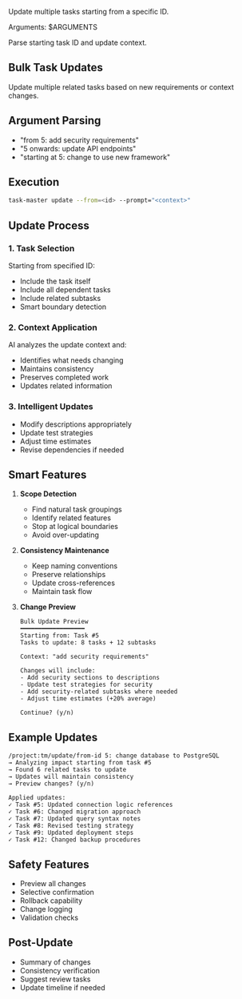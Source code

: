 Update multiple tasks starting from a specific ID.

Arguments: $ARGUMENTS

Parse starting task ID and update context.

## Bulk Task Updates

Update multiple related tasks based on new requirements or context changes.

## Argument Parsing

- "from 5: add security requirements"
- "5 onwards: update API endpoints"
- "starting at 5: change to use new framework"

## Execution

```bash
task-master update --from=<id> --prompt="<context>"
```

## Update Process

### 1. **Task Selection**

Starting from specified ID:

- Include the task itself
- Include all dependent tasks
- Include related subtasks
- Smart boundary detection

### 2. **Context Application**

AI analyzes the update context and:

- Identifies what needs changing
- Maintains consistency
- Preserves completed work
- Updates related information

### 3. **Intelligent Updates**

- Modify descriptions appropriately
- Update test strategies
- Adjust time estimates
- Revise dependencies if needed

## Smart Features

1. **Scope Detection**

   - Find natural task groupings
   - Identify related features
   - Stop at logical boundaries
   - Avoid over-updating

1. **Consistency Maintenance**

   - Keep naming conventions
   - Preserve relationships
   - Update cross-references
   - Maintain task flow

1. **Change Preview**

   ```
   Bulk Update Preview
   ━━━━━━━━━━━━━━━━━━
   Starting from: Task #5
   Tasks to update: 8 tasks + 12 subtasks

   Context: "add security requirements"

   Changes will include:
   - Add security sections to descriptions
   - Update test strategies for security
   - Add security-related subtasks where needed
   - Adjust time estimates (+20% average)

   Continue? (y/n)
   ```

## Example Updates

```
/project:tm/update/from-id 5: change database to PostgreSQL
→ Analyzing impact starting from task #5
→ Found 6 related tasks to update
→ Updates will maintain consistency
→ Preview changes? (y/n)

Applied updates:
✓ Task #5: Updated connection logic references
✓ Task #6: Changed migration approach
✓ Task #7: Updated query syntax notes
✓ Task #8: Revised testing strategy
✓ Task #9: Updated deployment steps
✓ Task #12: Changed backup procedures
```

## Safety Features

- Preview all changes
- Selective confirmation
- Rollback capability
- Change logging
- Validation checks

## Post-Update

- Summary of changes
- Consistency verification
- Suggest review tasks
- Update timeline if needed
